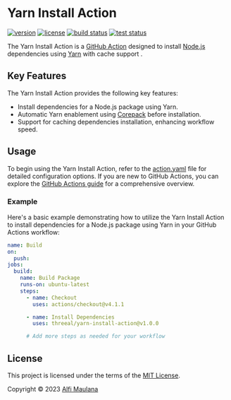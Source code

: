 # Yarn Install Action

[![version](https://img.shields.io/github/v/release/threeal/yarn-install-action?style=flat-square)](https://github.com/threeal/yarn-install-action/releases)
[![license](https://img.shields.io/github/license/threeal/yarn-install-action?style=flat-square)](./LICENSE)
[![build status](https://img.shields.io/github/actions/workflow/status/threeal/yarn-install-action/build.yaml?branch=main&label=build&style=flat-square)](https://github.com/threeal/yarn-install-action/actions/workflows/build.yaml)
[![test status](https://img.shields.io/github/actions/workflow/status/threeal/yarn-install-action/test.yaml?branch=main&label=test&style=flat-square)](https://github.com/threeal/yarn-install-action/actions/workflows/test.yaml)

The Yarn Install Action is a [GitHub Action](https://github.com/features/actions) designed to install [Node.js](https://nodejs.org/en) dependencies using [Yarn](https://yarnpkg.com/) with cache support .

## Key Features

The Yarn Install Action provides the following key features:

- Install dependencies for a Node.js package using Yarn.
- Automatic Yarn enablement using [Corepack](https://nodejs.org/api/corepack.html) before installation.
- Support for caching dependencies installation, enhancing workflow speed.

## Usage

To begin using the Yarn Install Action, refer to the [action.yaml](./action.yaml) file for detailed configuration options.
If you are new to GitHub Actions, you can explore the [GitHub Actions guide](https://docs.github.com/en/actions/learn-github-actions/understanding-github-actions) for a comprehensive overview.

### Example

Here's a basic example demonstrating how to utilize the Yarn Install Action to install dependencies for a Node.js package using Yarn in your GitHub Actions workflow:

```yaml
name: Build
on:
  push:
jobs:
  build:
    name: Build Package
    runs-on: ubuntu-latest
    steps:
      - name: Checkout
        uses: actions/checkout@v4.1.1

      - name: Install Dependencies
        uses: threeal/yarn-install-action@v1.0.0

      # Add more steps as needed for your workflow
```

## License

This project is licensed under the terms of the [MIT License](./LICENSE).

Copyright © 2023 [Alfi Maulana](https://github.com/threeal/)
